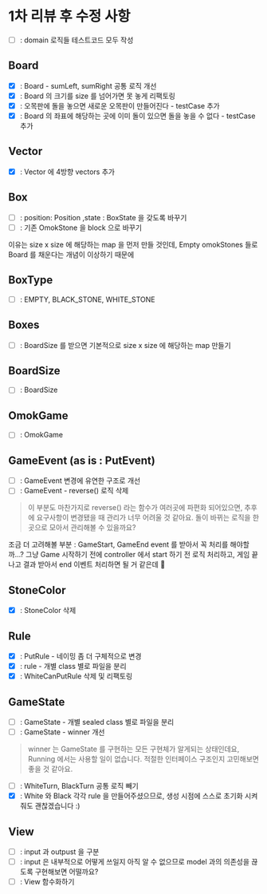 # 1차 리뷰 후 수정 사항

- [ ] : domain 로직들 테스트코드 모두 작성

## Board
- [x] : Board - sumLeft, sumRight 공통 로직 개선
- [x] : Board 의 크기를 size 를 넘어가면 못 놓게 리팩토링
- [x] : 오목판에 돌을 놓으면 새로운 오목판이 만들어진다 - testCase 추가
- [x] : Board 의 좌표에 해당하는 곳에 이미 돌이 있으면 돌을 놓을 수 없다 - testCase 추가

## Vector
- [x] : Vector 에 4방향 vectors 추가

## Box
- [ ] : position: Position ,state : BoxState 을 갖도록 바꾸기
- [ ] : 기존 OmokStone 을 block 으로 바꾸기

이유는 size x size 에 해당하는 map 을 먼저 만들 것인데, Empty omokStones 들로 Board 를
채운다는 개념이 이상하기 때문에

## BoxType
- [ ] : EMPTY, BLACK_STONE, WHITE_STONE
## Boxes
- [ ] : BoardSize 를 받으면 기본적으로 size x size 에 해당하는 map 만들기
## BoardSize
- [ ] : BoardSize

## OmokGame
- [ ] : OmokGame

## GameEvent (as is : PutEvent)
- [ ] : GameEvent 변경에 유연한 구조로 개선
- [ ] : GameEvent - reverse() 로직 삭제
> 이 부분도 마찬가지로 reverse() 라는 함수가 여러곳에 파편화 되어있으면,
> 추후에 요구사항이 변경됐을 때 관리가 너무 어려울 것 같아요.
> 돌이 바뀌는 로직을 한곳으로 모아서 관리해볼 수 있을까요?

조금 더 고려해볼 부분 : GameStart, GameEnd event 를 받아서 꼭 처리를 해야할까...?
그냥 Game 시작하기 전에 controller 에서 start 하기 전 로직 처리하고, 게임 끝나고 결과 받아서
end 이벤트 처리하면 될 거 같은데 🤔

## StoneColor
- [x] : StoneColor 삭제

## Rule
- [x] : PutRule - 네이밍 좀 더 구체적으로 변경
- [x] : rule - 개별 class 별로 파일을 분리
- [x] : WhiteCanPutRule 삭제 및 리팩토링
## GameState

- [ ] : GameState - 개별 sealed class 별로 파일을 분리
- [ ] : GameState - winner 개선
> winner 는 GameState 를 구현하는 모든 구현체가 알게되는 상태인데요,
> Running 에서는 사용할 일이 없습니다. 적절한 인터페이스 구조인지 고민해보면 좋을 것 같아요.
- [ ] : WhiteTurn, BlackTurn 공통 로직 빼기
- [x] : White 와 Black 각각 rule 을 만들어주셨으므로, 생성 시점에 스스로 초기화 시켜줘도 괜찮겠습니다 :)

## View
- [ ] : input 과 outpust 을 구분
- [ ] : input 은 내부적으로 어떻게 쓰일지 아직 알 수 없으므로 model 과의 의존성을 끊도록 구현해보면 어떨까요?
- [ ] : View 함수화하기
